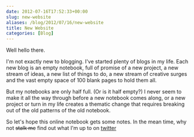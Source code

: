 ```yaml
---
date: 2012-07-16T17:52:33+00:00
slug: new-website
aliases: /blog/2012/07/16/new-website
title: New Website
categories: [Blog]
---
```


Well hello there.

I'm not exactly new to blogging. I've started plenty of blogs in my life. Each new blog is an empty notebook, full of promise of a new project, a new stream of ideas, a new list of things to do, a new stream of creative surges and the vast empty space of 100 blank pages to hold them all.

But my notebooks are only half full. (Or is it half empty?) I never seem to make it all the way through before a new notebook comes along, or a new project or turn in my life creates a thematic change that requires breaking out of the old patterns of the old notebook.

So let's hope this online notebook gets some notes. In the mean time, why not ~~stalk me~~ find out what I'm up to on [twitter](http://twitter.com/grrrck)
